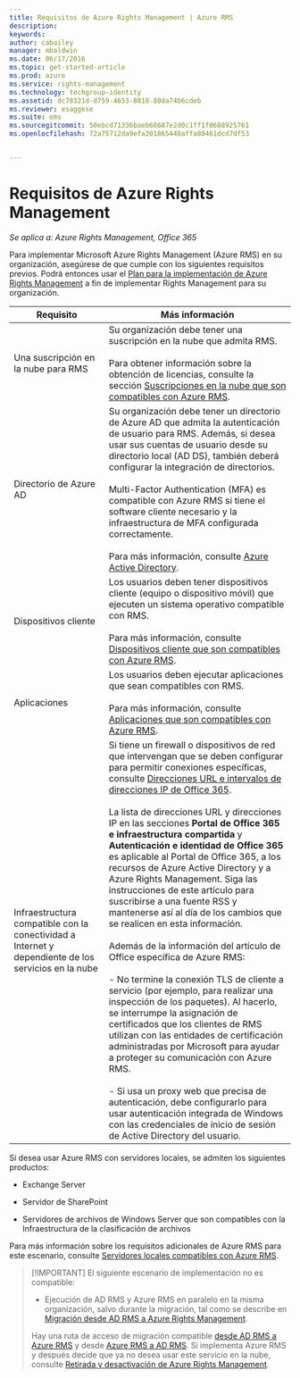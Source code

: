 ```yaml
---
title: Requisitos de Azure Rights Management | Azure RMS
description: 
keywords: 
author: cabailey
manager: mbaldwin
ms.date: 06/17/2016
ms.topic: get-started-article
ms.prod: azure
ms.service: rights-management
ms.technology: techgroup-identity
ms.assetid: dc78321d-d759-4653-8818-80da74b6cdeb
ms.reviewer: esaggese
ms.suite: ems
ms.sourcegitcommit: 50ebcd71336baeb68687e2d0c1ff1f0608925761
ms.openlocfilehash: 72a75712da9efa201865440affa80461dcd7df53


---
```


# Requisitos de Azure Rights Management

*Se aplica a: Azure Rights Management, Office 365*


Para implementar Microsoft Azure Rights Management (Azure RMS) en su organización, asegúrese de que cumple con los siguientes requisitos previos. Podrá entonces usar el [Plan para la implementación de Azure Rights Management](../plan-design/deployment-roadmap.md) a fin de implementar Rights Management para su organización.

|Requisito|Más información|
|---------------|--------------------|
|Una suscripción en la nube para RMS|Su organización debe tener una suscripción en la nube que admita RMS.<br /><br />Para obtener información sobre la obtención de licencias, consulte la sección [Suscripciones en la nube que son compatibles con Azure RMS](requirements-subscriptions.md).|
|Directorio de Azure AD|Su organización debe tener un directorio de Azure AD que admita la autenticación de usuario para RMS. Además, si desea usar sus cuentas de usuario desde su directorio local (AD DS), también deberá configurar la integración de directorios.<br /><br />Multi-Factor Authentication (MFA) es compatible con Azure RMS si tiene el software cliente necesario y la infraestructura de MFA configurada correctamente.<br /><br />Para más información, consulte [Azure Active Directory](requirements-azure-ad.md).|
|Dispositivos cliente|Los usuarios deben tener dispositivos cliente (equipo o dispositivo móvil) que ejecuten un sistema operativo compatible con RMS.<br /><br />Para más información, consulte [Dispositivos cliente que son compatibles con Azure RMS](requirements-client-devices.md).|
|Aplicaciones|Los usuarios deben ejecutar aplicaciones que sean compatibles con RMS.<br /><br />Para más información, consulte [Aplicaciones que son compatibles con Azure RMS](requirements-applications.md).|
|Infraestructura compatible con la conectividad a Internet y dependiente de los servicios en la nube|Si tiene un firewall o dispositivos de red que intervengan que se deben configurar para permitir conexiones específicas, consulte [Direcciones URL e intervalos de direcciones IP de Office 365](https://support.office.com/en-US/article/Office-365-URLs-and-IP-address-ranges-8548a211-3fe7-47cb-abb1-355ea5aa88a2).<br /><br />La lista de direcciones URL y direcciones IP en las secciones **Portal de Office 365 e infraestructura compartida** y **Autenticación e identidad de Office 365** es aplicable al Portal de Office 365, a los recursos de Azure Active Directory y a Azure Rights Management. Siga las instrucciones de este artículo para suscribirse a una fuente RSS y mantenerse así al día de los cambios que se realicen en esta información.<br /><br />Además de la información del artículo de Office específica de Azure RMS:<br /><br />- No termine la conexión TLS de cliente a servicio (por ejemplo, para realizar una inspección de los paquetes). Al hacerlo, se interrumpe la asignación de certificados que los clientes de RMS utilizan con las entidades de certificación administradas por Microsoft para ayudar a proteger su comunicación con Azure RMS.<br /><br />- Si usa un proxy web que precisa de autenticación, debe configurarlo para usar autenticación integrada de Windows con las credenciales de inicio de sesión de Active Directory del usuario.|

Si desea usar Azure RMS con servidores locales, se admiten los siguientes productos:

-   Exchange Server

-   Servidor de SharePoint

-   Servidores de archivos de Windows Server que son compatibles con la Infraestructura de la clasificación de archivos

Para más información sobre los requisitos adicionales de Azure RMS para este escenario, consulte [Servidores locales compatibles con Azure RMS](requirements-servers.md).

> [!IMPORTANT] El siguiente escenario de implementación no es compatible:
> 
> -   Ejecución de AD RMS y Azure RMS en paralelo en la misma organización, salvo durante la migración, tal como se describe en [Migración desde AD RMS a Azure Rights Management](../plan-design/migrate-from-ad-rms-to-azure-rms.md).
> 
> Hay una ruta de acceso de migración compatible [desde AD RMS a Azure RMS](http://technet.microsoft.com/library/Dn858447.aspx) y desde [Azure RMS a AD RMS](http://msdn.microsoft.com/library/azure/dn629429.aspx). Si implementa Azure RMS y después decide que ya no desea usar este servicio en la nube, consulte [Retirada y desactivación de Azure Rights Management](../deploy-use/decommission-deactivate.md).






<!--HONumber=Jun16_HO3-->


